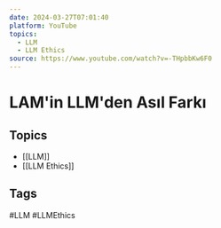 ```yaml
---
date: 2024-03-27T07:01:40
platform: YouTube
topics:
  - LLM
  - LLM Ethics
source: https://www.youtube.com/watch?v=-THpbbKw6F0
---
```

# LAM'in LLM'den Asıl Farkı

## Topics
- [[LLM]]
- [[LLM Ethics]]

## Tags
#LLM #LLMEthics